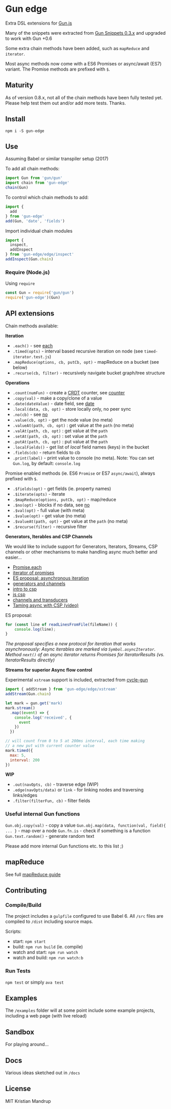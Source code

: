 # Gun edge

Extra DSL extensions for [Gun.js](http://gun.js.org/)

Many of the snippets were extracted from [Gun Snippets 0.3.x](https://github.com/amark/gun/wiki/Snippets-(v0.3.x)) and upgraded to work with Gun +0.6

Some extra chain methods have been added, such as `mapReduce` and `iterator`.

Most async methods now come with a ES6 Promises or async/await (ES7) variant.
The Promise methods are prefixed with `$`.

## Maturity

As of version 0.8.x, not all of the chain methods have been fully tested yet.
Please help test them out and/or add more tests. Thanks.

## Install

`npm i -S gun-edge`

## Use

Assuming Babel or similar transpiler setup (2017)

To add all chain methods:

```js
import Gun from 'gun/gun'
import chain from 'gun-edge'
chain(Gun)
```

To control which chain methods to add:

```js
import {
  add
} from 'gun-edge'
add(Gun, 'date', 'fields')
```

Import individual chain modules

```js
import {
  inspect,
  addInspect
} from 'gun-edge/edge/inspect'
addInspect(Gun.chain)
```

### Require (Node.js)

Using `require`

```js
const Gun = require('gun/gun')
require('gun-edge')(Gun)
```

## API extensions

Chain methods available:

**Iteration**

- `.each()` - see [each](https://github.com/amark/gun/wiki/Snippets-(v0.3.x)#guneach)
- `.timed(opts)` - interval based recursive iteration on node  (see `timed-iterator.test.js`)
- `.mapReduce(options, cb, putCb, opt)` - mapReduce on a bucket (see below)
- `.recurse(cb, filter)` - recursively navigate bucket graph/tree structure

**Operations**

- `.count(numFun)` - create a [CRDT](https://en.wikipedia.org/wiki/Conflict-free_replicated_data_type) counter, see [counter](https://github.com/amark/gun/wiki/Snippets-(v0.3.x)#-crdt-counter)
- `.copy(val)` - make a copy/clone of a value
- `.date(dateValue)` - date field, see [date](https://github.com/amark/gun/wiki/Snippets-(v0.3.x)#date)
- `.local(data, cb, opt)` - store locally only, no peer sync
- `.no(cb)` - see [no](https://github.com/amark/gun/wiki/Snippets-(v0.3.x)#-no)
- `.value(cb, opt)` - get the node value (no meta)
- `.valueAt(path, cb, opt)` : get value at the `path` (no meta)
- `.valAt(path, cb, opt)` : get value at the `path`
- `.setAt(path, cb, opt)` : set value at the `path`
- `.putAt(path, cb, opt)` : put value at the `path`
- `.localFields()` - get list of *local* field names (keys) in the bucket
- `.fields(cb)` - return fields to cb
- `.print(label)` - print value to console (no meta). Note: You can set `Gun.log`, by default: `console.log`

Promise enabled methods (ie. ES6 `Promise` or ES7 `async/await`), always prefixed with `$`.

- `.$fields(opt)` - get fields (ie. property names)
- `.$iterate(opts)` - iterate
- `.$mapReduce(options, putCb, opt)` - map/reduce
- `.$no(opt)` - blocks if no data, see [no](https://github.com/amark/gun/wiki/Snippets-(v0.3.x)#-no)
- `.$val(opt)` - full value (with meta)
- `.$value(opt)` - get value (no meta)
- `.$valueAt(path, opt)` - get value at the `path` (no meta)
- `.$recurse(filter)` - recursive filter

**Generators, Iterables and CSP Channels**

We would like to include support for Generators, Iterators, Streams, CSP channels or other mechanisms to make handling async much better and easier...

- [Promise.each](http://bluebirdjs.com/docs/api/promise.each.html)
- [iterator of promises](https://gist.github.com/domenic/5987999)
- [ES proposal: asynchronous iteration](http://2ality.com/2016/10/asynchronous-iteration.html)
- [generators and channels](https://medium.com/javascript-inside/generators-and-channels-in-javascript-594f2cf9c16e#.fxro1dtfk)
- [intro to csp](http://lucasmreis.github.io/blog/quick-introduction-to-csp-in-javascript/)
- [js csp](https://github.com/ubolonton/js-csp)
- [channels and transducers](https://medium.com/javascript-inside/introduction-into-channels-and-transducers-in-javascript-a1dfd0a09268#.kktbbvz9s)
- [Taming async with CSP (video)](https://www.youtube.com/watch?v=Kw0w9w-3y4w)

ES proposal:

```js
for (const line of readLinesFromFile(fileName)) {
    console.log(line);
}
```

_The proposal specifies a new protocol for iteration that works asynchronously:
Async iterables are marked via `Symbol.asyncIterator`. Method `next()` of an async iterator returns Promises for IteratorResults (vs. IteratorResults directly)_

**Streams for superior Async flow control**

Experimental `xstream` support is included, extracted from [cycle-gun](https://github.com/JuniperChicago/cycle-gun)

```js
import { addStream } from 'gun-edge/edge/xstream'
addStream(Gun.chain)

let mark = gun.get('mark)
mark.stream()
  .map((event) => {
    console.log('received', {
      event
    })
  })

// will count from 0 to 5 at 200ms interval, each time making
// a new put with current counter value
mark.timed({
  max: 5,
  interval: 200
})
```

**WIP**

- `.out(navOpts, cb)` - traverse edge (WIP)
- `.edge(navOpts/data)` or `link`  - for linking nodes and traversing links/edges
- `.filter(filterFun, cb)` - filter fields

### Useful internal Gun functions

`Gun.obj.copy(val)` - copy a value
`Gun.obj.map(data, function(val, field){ ... }` - map over a node
`Gun.fn.is` - check if something is a function
`Gun.text.random()` - generate random text

Please add more internal Gun functions etc. to this list ;)

## mapReduce

See full [mapReduce guide](https://github.com/kristianmandrup/gun-edge/Map-Reduce.md)

## Contributing

### Compile/Build

The project includes a `gulpfile` configured to use Babel 6.
All `/src` files are compiled to `/dist` including source maps.

Scripts:
- start: `npm start`
- build: `npm run build` (ie. compile)
- watch and start: `npm run watch`
- watch and build: `npm run watch:b`

### Run Tests

`npm test` or simply `ava test`

## Examples

The `/examples` folder will at some point include some example projects, including a web page (with live reload)

## Sandbox

For playing around...

## Docs

Various ideas sketched out in `/docs`

## License

MIT Kristian Mandrup